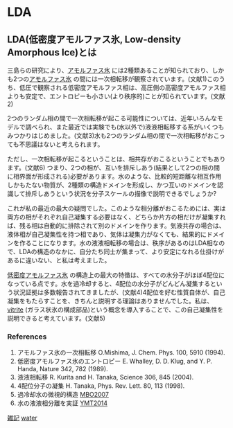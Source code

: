 # LDA

## LDA(低密度アモルファス氷, Low-density Amorphous Ice)とは

三島らの研究により、[アモルファス氷](アモルファス氷.md) には2種類あることが知られており、しかも2つの[アモルファス氷](アモルファス氷.md) の間には一次相転移が観察されています。(文献1)このうち、低圧で観察される低密度アモルファス相は、高圧側の高密度アモルファス相よりも安定で、エントロピーも小さい(より秩序的)ことが知られています。(文献2)

2つのランダム相の間で一次相転移が起こる可能性については、近年いろんなモデルで調べられ、また最近では実験でも(水以外で)液液相転移する系がいくつもみつかりはじめました。(文献3)水も2つのランダム相の間で一次相転移がおこっても不思議はないと考えられます。

ただし、一次相転移が起こるということは、相共存がおこるということでもあります。(文献6) つまり、2つの相が、互いを排斥しあう(結果として2つの相の間に相界面が形成される)必要があります。水のような、比較的短距離な相互作用しかもたない物質が、2種類の構造ドメインを形成し、かつ互いのドメインを認識して排斥しあうという状況を分子スケールの描像で説明できるでしょうか? 

これが私の最近の最大の疑問でした。このような相分離がおこるためには、実は両方の相がそれぞれ自己凝集する必要はなく、どちらか片方の相だけが凝集すれば、残る相は自動的に排除されて別のドメインを作ります。気液共存の場合は、液体相が自己凝集性を持つ相であり、気体は凝集力がなくても、結果的にドメインを作ることになります。水の液液相転移の場合は、秩序があるのはLDA相なので、LDAの構造のなかに、自分たち同士が集まって、より安定になれる仕掛けがあるに違いない、と私は考えました。

[低密度アモルファス氷](低密度アモルファス氷.md) の構造上の最大の特徴は、すべての水分子がほぼ4配位になっている点です。水を過冷却すると、4配位の水分子がどんどん凝集するという状況証拠は多数報告されてきましたが、(文献4)4配位を好む性質自体が、自己凝集をもたらすことを、きちんと説明する理論はありませんでした。私は、[vitrite](vitrite.md) (ガラス状氷の構成部品)という概念を導入することで、この自己凝集性を説明できると考えています。(文献5)

### References


1. アモルファス氷の一次相転移 O.Mishima, J. Chem. Phys. 100, 5910 (1994).
2. 低密度アモルファス氷のエントロピー E. Whalley, D. D. Klug, and  Y. P. Handa, Nature 342, 782 (1989).
3. 液液相転移 R. Kurita and H. Tanaka, Science 306, 845 (2004).
4. 4配位分子の凝集 H. Tanaka, Phys. Rev. Lett. 80, 113 (1998).
5. 過冷却水の微視的構造 [MBO2007](MBO2007.md) 
6. 水の液液相分離を実証 [YMT2014](YMT2014.md) 



[雑記](雑記.md) [water](water.md) 


